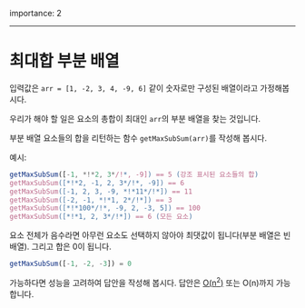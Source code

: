 importance: 2

---

# 최대합 부분 배열

입력값은 `arr = [1, -2, 3, 4, -9, 6]` 같이 숫자로만 구성된 배열이라고 가정해봅시다.

우리가 해야 할 일은 요소의 총합이 최대인 `arr`의 부분 배열을 찾는 것입니다.

부분 배열 요소들의 합을 리턴하는 함수 `getMaxSubSum(arr)`를 작성해 봅시다.

예시:

```js
getMaxSubSum([-1, *!*2, 3*/!*, -9]) == 5 (강조 표시된 요소들의 합)
getMaxSubSum([*!*2, -1, 2, 3*/!*, -9]) == 6
getMaxSubSum([-1, 2, 3, -9, *!*11*/!*]) == 11
getMaxSubSum([-2, -1, *!*1, 2*/!*]) == 3
getMaxSubSum([*!*100*/!*, -9, 2, -3, 5]) == 100
getMaxSubSum([*!*1, 2, 3*/!*]) == 6 (모든 요소)
```

요소 전체가 음수라면 아무런 요소도 선택하지 않아야 최댓값이 됩니다(부분 배열은 빈 배열). 그리고 합은 0이 됩니다.

```js
getMaxSubSum([-1, -2, -3]) = 0
```

가능하다면 성능을 고려하여 답안을 작성해 봅시다. 답안은 [O(n<sup>2</sup>)](https://en.wikipedia.org/wiki/Big_O_notation) 또는 O(n)까지 가능합니다.
